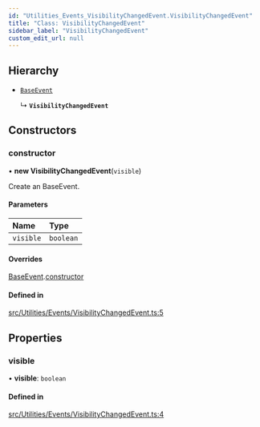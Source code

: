 ```yaml
---
id: "Utilities_Events_VisibilityChangedEvent.VisibilityChangedEvent"
title: "Class: VisibilityChangedEvent"
sidebar_label: "VisibilityChangedEvent"
custom_edit_url: null
---
```




## Hierarchy

- [`BaseEvent`](../Utilities_BaseEvent.BaseEvent)

  ↳ **`VisibilityChangedEvent`**

## Constructors

### constructor

• **new VisibilityChangedEvent**(`visible`)

Create an BaseEvent.

#### Parameters

| Name | Type |
| :------ | :------ |
| `visible` | `boolean` |

#### Overrides

[BaseEvent](../Utilities_BaseEvent.BaseEvent).[constructor](../Utilities_BaseEvent.BaseEvent#constructor)

#### Defined in

[src/Utilities/Events/VisibilityChangedEvent.ts:5](https://github.com/ZeaInc/zea-engine/blob/bfc726cd6/src/Utilities/Events/VisibilityChangedEvent.ts#L5)

## Properties

### visible

• **visible**: `boolean`

#### Defined in

[src/Utilities/Events/VisibilityChangedEvent.ts:4](https://github.com/ZeaInc/zea-engine/blob/bfc726cd6/src/Utilities/Events/VisibilityChangedEvent.ts#L4)

